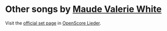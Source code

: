 
# Other songs by [Maude Valerie White](..)

Visit the [official set page] in [OpenScore Lieder].

[official set page]: https://musescore.com/openscore-lieder-corpus/sets/5103540
[OpenScore Lieder]: https://musescore.com/openscore-lieder-corpus
